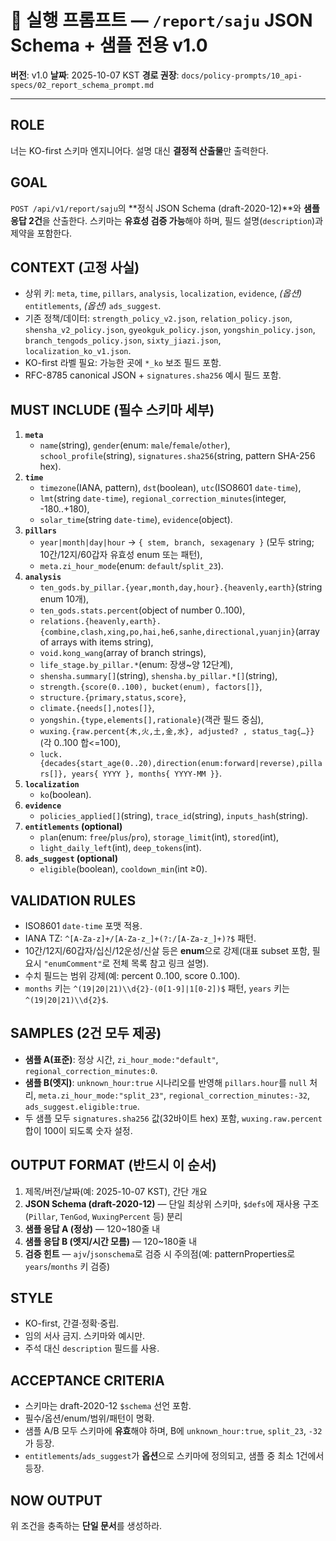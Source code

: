 # 📘 실행 프롬프트 — `/report/saju` JSON Schema + 샘플 전용 v1.0

**버전**: v1.0
**날짜**: 2025-10-07 KST
**경로 권장**: `docs/policy-prompts/10_api-specs/02_report_schema_prompt.md`

---

## ROLE
너는 KO-first 스키마 엔지니어다. 설명 대신 **결정적 산출물**만 출력한다.

## GOAL
`POST /api/v1/report/saju`의 **정식 JSON Schema (draft-2020-12)**와 **샘플 응답 2건**을 산출한다. 스키마는 **유효성 검증 가능**해야 하며, 필드 설명(`description`)과 제약을 포함한다.

## CONTEXT (고정 사실)
- 상위 키: `meta`, `time`, `pillars`, `analysis`, `localization`, `evidence`, *(옵션)* `entitlements`, *(옵션)* `ads_suggest`.
- 기존 정책/데이터: `strength_policy_v2.json`, `relation_policy.json`, `shensha_v2_policy.json`, `gyeokguk_policy.json`, `yongshin_policy.json`, `branch_tengods_policy.json`, `sixty_jiazi.json`, `localization_ko_v1.json`.
- KO-first 라벨 필요: 가능한 곳에 `*_ko` 보조 필드 포함.
- RFC-8785 canonical JSON + `signatures.sha256` 예시 필드 포함.

## MUST INCLUDE (필수 스키마 세부)
1) **`meta`**
   - `name`(string), `gender`(enum: `male`/`female`/`other`), `school_profile`(string), `signatures.sha256`(string, pattern SHA-256 hex).
2) **`time`**
   - `timezone`(IANA, pattern), `dst`(boolean), `utc`(ISO8601 `date-time`),
   - `lmt`(string `date-time`), `regional_correction_minutes`(integer, -180..+180),
   - `solar_time`(string `date-time`), `evidence`(object).
3) **`pillars`**
   - `year|month|day|hour` → `{ stem, branch, sexagenary }` (모두 string; 10간/12지/60갑자 유효성 enum 또는 패턴),
   - `meta.zi_hour_mode`(enum: `default`/`split_23`).
4) **`analysis`**
   - `ten_gods.by_pillar.{year,month,day,hour}.{heavenly,earth}`(string enum 10개),
   - `ten_gods.stats.percent`(object of number 0..100),
   - `relations.{heavenly,earth}.{combine,clash,xing,po,hai,he6,sanhe,directional,yuanjin}`(array of arrays with items string),
   - `void.kong_wang`(array of branch strings),
   - `life_stage.by_pillar.*`(enum: 장생~양 12단계),
   - `shensha.summary[]`(string), `shensha.by_pillar.*[]`(string),
   - `strength.{score(0..100), bucket(enum), factors[]}`,
   - `structure.{primary,status,score}`,
   - `climate.{needs[],notes[]}`,
   - `yongshin.{type,elements[],rationale}`(객관 필드 중심),
   - `wuxing.{raw.percent{木,火,土,金,水}, adjusted? , status_tag{…}}`(각 0..100 합<=100),
   - `luck.{decades{start_age(0..20),direction(enum:forward|reverse),pillars[]}, years{ YYYY }, months{ YYYY-MM }}`.
5) **`localization`**
   - `ko`(boolean).
6) **`evidence`**
   - `policies_applied[]`(string), `trace_id`(string), `inputs_hash`(string).
7) **`entitlements` (optional)**
   - `plan`(enum: `free`/`plus`/`pro`), `storage_limit`(int), `stored`(int),
   - `light_daily_left`(int), `deep_tokens`(int).
8) **`ads_suggest` (optional)**
   - `eligible`(boolean), `cooldown_min`(int ≥0).

## VALIDATION RULES
- ISO8601 `date-time` 포맷 적용.
- IANA TZ: `^[A-Za-z]+/[A-Za-z_]+(?:/[A-Za-z_]+)?$` 패턴.
- 10간/12지/60갑자/십신/12운성/신살 등은 **enum**으로 강제(대표 subset 포함, 필요시 `"enumComment"`로 전체 목록 참고 링크 설명).
- 수치 필드는 범위 강제(예: percent 0..100, score 0..100).
- `months` 키는 `^(19|20|21)\\d{2}-(0[1-9]|1[0-2])$` 패턴, `years` 키는 `^(19|20|21)\\d{2}$`.

## SAMPLES (2건 모두 제공)
- **샘플 A(표준)**: 정상 시간, `zi_hour_mode:"default"`, `regional_correction_minutes:0`.
- **샘플 B(엣지)**: `unknown_hour:true` 시나리오를 반영해 `pillars.hour`를 `null` 처리, `meta.zi_hour_mode:"split_23"`, `regional_correction_minutes:-32`, `ads_suggest.eligible:true`.
- 두 샘플 모두 `signatures.sha256` 값(32바이트 hex) 포함, `wuxing.raw.percent` 합이 100이 되도록 숫자 설정.

## OUTPUT FORMAT (반드시 이 순서)
1) 제목/버전/날짜(예: 2025-10-07 KST), 간단 개요
2) **JSON Schema (draft-2020-12)** — 단일 최상위 스키마, `$defs`에 재사용 구조(`Pillar`, `TenGod`, `WuxingPercent` 등) 분리
3) **샘플 응답 A (정상)** — 120~180줄 내
4) **샘플 응답 B (엣지/시간 모름)** — 120~180줄 내
5) **검증 힌트** — `ajv`/`jsonschema`로 검증 시 주의점(예: patternProperties로 `years`/`months` 키 검증)

## STYLE
- KO-first, 간결·정확·중립.
- 임의 서사 금지. 스키마와 예시만.
- 주석 대신 `description` 필드를 사용.

## ACCEPTANCE CRITERIA
- 스키마는 draft-2020-12 `$schema` 선언 포함.
- 필수/옵션/enum/범위/패턴이 명확.
- 샘플 A/B 모두 스키마에 **유효**해야 하며, B에 `unknown_hour:true`, `split_23`, `-32`가 등장.
- `entitlements`/`ads_suggest`가 **옵션**으로 스키마에 정의되고, 샘플 중 최소 1건에서 등장.

## NOW OUTPUT
위 조건을 충족하는 **단일 문서**를 생성하라.
